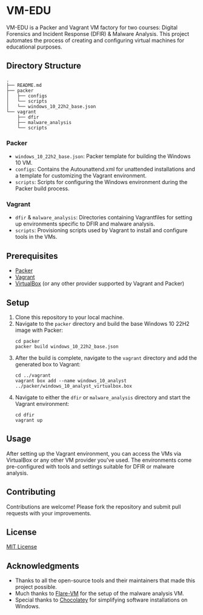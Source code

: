 # VM-EDU

VM-EDU is a Packer and Vagrant VM factory for two courses: Digital Forensics and Incident Response (DFIR) & Malware Analysis. This project automates the process of creating and configuring virtual machines for educational purposes.

## Directory Structure

```
.
├── README.md
├── packer
│   ├── configs
│   └── scripts
│   └── windows_10_22h2_base.json
└── vagrant
    ├── dfir
    ├── malware_analysis
    └── scripts
```

### Packer

- `windows_10_22h2_base.json`: Packer template for building the Windows 10 VM.
- `configs`: Contains the Autounattend.xml for unattended installations and a template for customizing the Vagrant environment.
- `scripts`: Scripts for configuring the Windows environment during the Packer build process.

### Vagrant

- `dfir` & `malware_analysis`: Directories containing Vagrantfiles for setting up environments specific to DFIR and malware analysis.
- `scripts`: Provisioning scripts used by Vagrant to install and configure tools in the VMs.

## Prerequisites

- [Packer](https://www.packer.io/downloads)
- [Vagrant](https://www.vagrantup.com/downloads)
- [VirtualBox](https://www.virtualbox.org/wiki/Downloads) (or any other provider supported by Vagrant and Packer)

## Setup

1. Clone this repository to your local machine.
2. Navigate to the `packer` directory and build the base Windows 10 22H2 image with Packer:
   ```
   cd packer
   packer build windows_10_22h2_base.json
   ```
3. After the build is complete, navigate to the `vagrant` directory and add the generated box to Vagrant:
   ```
   cd ../vagrant
   vagrant box add --name windows_10_analyst ../packer/windows_10_analyst_virtualbox.box
   ```
4. Navigate to either the `dfir` or `malware_analysis` directory and start the Vagrant environment:
   ```
   cd dfir
   vagrant up
   ```

## Usage

After setting up the Vagrant environment, you can access the VMs via VirtualBox or any other VM provider you've used. The environments come pre-configured with tools and settings suitable for DFIR or malware analysis.

## Contributing

Contributions are welcome! Please fork the repository and submit pull requests with your improvements.

## License

[MIT License](LICENSE)

## Acknowledgments

- Thanks to all the open-source tools and their maintainers that made this project possible.
- Much thanks to [Flare-VM](https://github.com/mandiant/flare-vm) for the setup of the malware analysis VM.
- Special thanks to [Chocolatey](https://chocolatey.org/) for simplifying software installations on Windows.